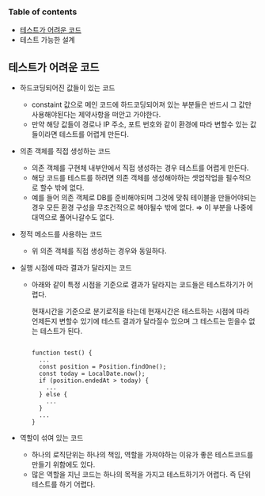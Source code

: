 ### Table of contents

- [테스트가 어려운 코드](https://www.notion.so/01016cad18134414b884a41c40d3b364)
- 테스트 가능한 설계

## 테스트가 어려운 코드

- 하드코딩되어진 값들이 있는 코드
  - constaint 값으로 메인 코드에 하드코딩되어져 있는 부분들은 반드시 그 값만 사용해야된다는 제약사항을 떠안고 가야한다.
  - 만약 해당 값들이 경로나 IP 주소, 포트 번호와 같이 환경에 따라 변할수 있는 값들이라면 테스트를 어렵게 만든다.
- 의존 객체를 직접 생성하는 코드
  - 의존 객체를 구현체 내부안에서 직접 생성하는 경우 테스트를 어렵게 만든다.
  - 해당 코드를 테스트를 하려면 의존 객체를 생성해야하는 셋업작업을 필수적으로 할수 밖에 없다.
  - 예를 들어 의존 객체로 DB를 준비해야되며 그것에 맞춰 테이블을 만들어야되는 경우 모든 환경 구성을 무조건적으로 해야될수 밖에 없다. ⇒ 이 부분을 나중에 대역으로 풀어나갈수도 없다.
- 정적 메소드를 사용하는 코드
  - 위 의존 객체를 직접 생성하는 경우와 동일하다.
- 실행 시점에 따라 결과가 달라지는 코드
  - 아래와 같이 특정 시점을 기준으로 결과가 달라지는 코드들은 테스트하기가 어렵다.

    현재시간을 기준으로 분기로직을 타는데 현재시간은 테스트하는 시점에 따라 언제든지 변할수 있기에 테스트 결과가 달라질수 있으며 그 테스트는 믿을수 없는 테스트가 된다.

      ```tsx
      
      function test() {
        ...
        const position = Position.findOne();
        const today = LocalDate.now();
        if (position.endedAt > today) {
          ...
        } else {
          ...
        }
        ...
      }
      
      ```

- 역할이 섞여 있는 코드
  - 하나의 로직단위는 하나의 책임, 역할을 가져야하는 이유가 좋은 테스트코드를 만들기 위함에도 있다.
  - 많은 역할을 지닌 코드는 하나의 목적을 가지고 테스트하기가 어렵다. 즉 단위 테스트를 하기 어렵다.
